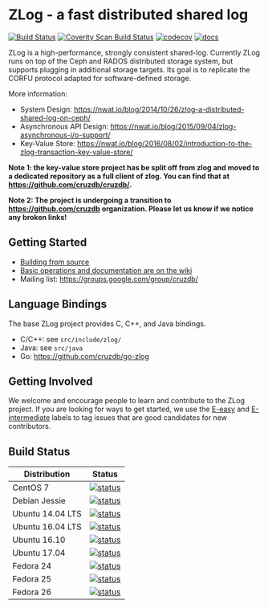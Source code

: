# ZLog - a fast distributed shared log

[![Build Status](https://travis-ci.org/cruzdb/zlog.svg?branch=master)](https://travis-ci.org/cruzdb/zlog)
[![Coverity Scan Build Status](https://scan.coverity.com/projects/9894/badge.svg)](https://scan.coverity.com/projects/cruzdb-zlog)
[![codecov](https://codecov.io/gh/cruzdb/zlog/branch/master/graph/badge.svg)](https://codecov.io/gh/cruzdb/zlog)
[![docs](https://img.shields.io/badge/docs-latest-brightgreen.svg?style=flat)](https://cruzdb.github.io/zlog)

ZLog is a high-performance, strongly consistent shared-log. Currently ZLog runs
on top of the Ceph and RADOS distributed storage system, but supports plugging
in additional storage targets. Its goal is to replicate the CORFU protocol
adapted for software-defined storage.

More information:

* System Design: https://nwat.io/blog/2014/10/26/zlog-a-distributed-shared-log-on-ceph/
* Asynchronous API Design: https://nwat.io/blog/2015/09/04/zlog-asynchronous-i/o-support/
* Key-Value Store: https://nwat.io/blog/2016/08/02/introduction-to-the-zlog-transaction-key-value-store/

**Note 1: the key-value store project has be split off from zlog and moved to a
dedicated repository as a full client of zlog. You can find that at
https://github.com/cruzdb/cruzdb/.**

**Note 2: The project is undergoing a transition to https://github.com/cruzdb
organization. Please let us know if we notice any broken links!**

## Getting Started

* [Building from source](http://cruzdb.github.io/zlog/#building-from-source)
* [Basic operations and documentation are on the wiki](http://cruzdb.github.io/zlog/api/)
* Mailing list: https://groups.google.com/group/cruzdb/

## Language Bindings

The base ZLog project provides C, C++, and Java bindings.

* C/C++: see `src/include/zlog/`
* Java: see `src/java`
* Go: https://github.com/cruzdb/go-zlog

## Getting Involved

We welcome and encourage people to learn and contribute to the ZLog project. If you are looking for ways to get started, we use the [E-easy](https://github.com/cruzdb/zlog/issues?q=is%3Aissue+is%3Aopen+label%3AE-easy) and [E-intermediate](https://github.com/cruzdb/zlog/issues?q=is%3Aissue+is%3Aopen+label%3AE-intermediate) labels to tag issues that are good candidates for new contributors.

## Build Status

| Distribution     | Status |
| ------------     | ------ |
| CentOS 7         | [![status](https://badges.herokuapp.com/travis/cruzdb/zlog?env=DOCKER_IMAGE=centos:7&label=centos:7)](https://travis-ci.org/cruzdb/zlog) |
| Debian Jessie    | [![status](https://badges.herokuapp.com/travis/cruzdb/zlog?env=DOCKER_IMAGE=debian:jessie&label=debian:jessie)](https://travis-ci.org/cruzdb/zlog) |
| Ubuntu 14.04 LTS | [![status](https://badges.herokuapp.com/travis/cruzdb/zlog?env=DOCKER_IMAGE=ubuntu:trusty&label=ubuntu:trusty)](https://travis-ci.org/cruzdb/zlog) |
| Ubuntu 16.04 LTS | [![status](https://badges.herokuapp.com/travis/cruzdb/zlog?env=DOCKER_IMAGE=ubuntu:xenial&label=ubuntu:xenial)](https://travis-ci.org/cruzdb/zlog) |
| Ubuntu 16.10     | [![status](https://badges.herokuapp.com/travis/cruzdb/zlog?env=DOCKER_IMAGE=ubuntu:yakkety&label=ubuntu:yakkety)](https://travis-ci.org/cruzdb/zlog) |
| Ubuntu 17.04     | [![status](https://badges.herokuapp.com/travis/cruzdb/zlog?env=DOCKER_IMAGE=ubuntu:zesty+RUN_COVERAGE=0&label=ubuntu:zesty)](https://travis-ci.org/cruzdb/zlog) |
| Fedora 24        | [![status](https://badges.herokuapp.com/travis/cruzdb/zlog?env=DOCKER_IMAGE=fedora:24&label=fedora:24)](https://travis-ci.org/cruzdb/zlog) |
| Fedora 25        | [![status](https://badges.herokuapp.com/travis/cruzdb/zlog?env=DOCKER_IMAGE=fedora:25&label=fedora:25)](https://travis-ci.org/cruzdb/zlog) |
| Fedora 26        | [![status](https://badges.herokuapp.com/travis/cruzdb/zlog?env=DOCKER_IMAGE=fedora:26&label=fedora:26)](https://travis-ci.org/cruzdb/zlog) |
